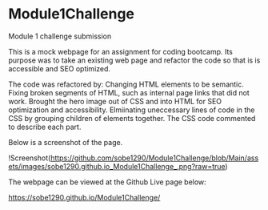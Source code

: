 # Module1Challenge
Module 1 challenge submission

This is a mock webpage for an assignment for coding bootcamp. Its purpose was to take an existing web page and refactor the code so that is is accessible and SEO optimized.

The code was refactored by:
  Changing HTML elements to be semantic.
  Fixing broken segments of HTML, such as internal page links that did not work.
  Brought the hero image out of CSS and into HTML for SEO optimization and accessibility.
  Elmiinating uneccessary lines of code in the CSS by grouping children of elements together.
  The CSS code commented to describe each part.
  
  Below is a screenshot of the page.
 
!Screenshot(https://github.com/sobe1290/Module1Challenge/blob/Main/assets/images/sobe1290.github.io_Module1Challenge_.png?raw=true)

 
 The webpage can be viewed at the Github Live page below:
 
 https://sobe1290.github.io/Module1Challenge/
